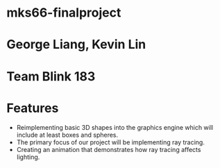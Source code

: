 # mks66-finalproject
# George Liang, Kevin Lin
# Team Blink 183
# Features
* Reimplementing basic 3D shapes into the graphics engine which will include at least boxes and spheres.
* The primary focus of our project will be implementing ray tracing. 
* Creating an animation that demonstrates how ray tracing affects lighting. 
